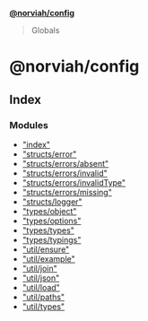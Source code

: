 **[@norviah/config](README.md)**

> Globals

# @norviah/config

## Index

### Modules

* ["index"](modules/_index_.md)
* ["structs/error"](modules/_structs_error_.md)
* ["structs/errors/absent"](modules/_structs_errors_absent_.md)
* ["structs/errors/invalid"](modules/_structs_errors_invalid_.md)
* ["structs/errors/invalidType"](modules/_structs_errors_invalidtype_.md)
* ["structs/errors/missing"](modules/_structs_errors_missing_.md)
* ["structs/logger"](modules/_structs_logger_.md)
* ["types/object"](modules/_types_object_.md)
* ["types/options"](modules/_types_options_.md)
* ["types/types"](modules/_types_types_.md)
* ["types/typings"](modules/_types_typings_.md)
* ["util/ensure"](modules/_util_ensure_.md)
* ["util/example"](modules/_util_example_.md)
* ["util/join"](modules/_util_join_.md)
* ["util/json"](modules/_util_json_.md)
* ["util/load"](modules/_util_load_.md)
* ["util/paths"](modules/_util_paths_.md)
* ["util/types"](modules/_util_types_.md)
